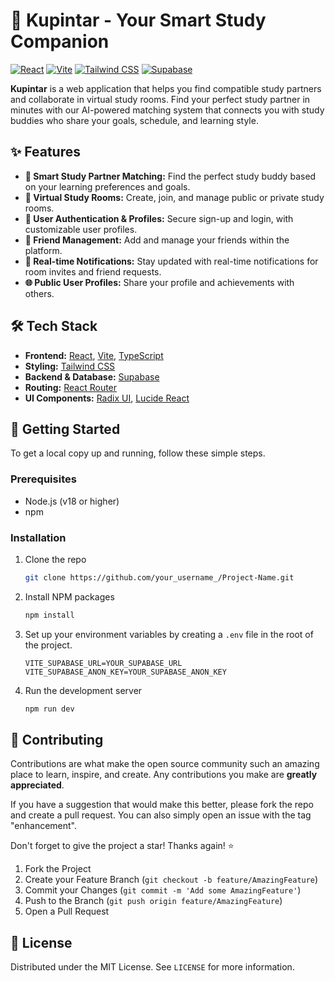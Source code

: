 # 🚀 Kupintar - Your Smart Study Companion

[![React](https://img.shields.io/badge/react-%2320232a.svg?style=for-the-badge&logo=react&logoColor=%2361DAFB)](https://reactjs.org/)
[![Vite](https://img.shields.io/badge/vite-%23646CFF.svg?style=for-the-badge&logo=vite&logoColor=white)](https://vitejs.dev/)
[![Tailwind CSS](https://img.shields.io/badge/tailwind_css-%2338B2AC.svg?style=for-the-badge&logo=tailwind-css&logoColor=white)](https://tailwindcss.com/)
[![Supabase](https://img.shields.io/badge/supabase-%233ECF8E.svg?style=for-the-badge&logo=supabase&logoColor=white)](https://supabase.io/)

**Kupintar** is a web application that helps you find compatible study partners and collaborate in virtual study rooms. Find your perfect study partner in minutes with our AI-powered matching system that connects you with study buddies who share your goals, schedule, and learning style.

## ✨ Features

- **👥 Smart Study Partner Matching:** Find the perfect study buddy based on your learning preferences and goals.
- **🚪 Virtual Study Rooms:** Create, join, and manage public or private study rooms.
- **👤 User Authentication & Profiles:** Secure sign-up and login, with customizable user profiles.
- **👫 Friend Management:** Add and manage your friends within the platform.
- **🔔 Real-time Notifications:** Stay updated with real-time notifications for room invites and friend requests.
- **🌐 Public User Profiles:** Share your profile and achievements with others.

## 🛠️ Tech Stack

- **Frontend:** [React](https://reactjs.org/), [Vite](https://vitejs.dev/), [TypeScript](https://www.typescriptlang.org/)
- **Styling:** [Tailwind CSS](https://tailwindcss.com/)
- **Backend & Database:** [Supabase](https://supabase.io/)
- **Routing:** [React Router](https://reactrouter.com/)
- **UI Components:** [Radix UI](https://www.radix-ui.com/), [Lucide React](https://lucide.dev/guide/packages/lucide-react)

## 🚀 Getting Started

To get a local copy up and running, follow these simple steps.

### Prerequisites

- Node.js (v18 or higher)
- npm

### Installation

1.  Clone the repo
    ```sh
    git clone https://github.com/your_username_/Project-Name.git
    ```
2.  Install NPM packages
    ```sh
    npm install
    ```
3.  Set up your environment variables by creating a `.env` file in the root of the project.
    ```
    VITE_SUPABASE_URL=YOUR_SUPABASE_URL
    VITE_SUPABASE_ANON_KEY=YOUR_SUPABASE_ANON_KEY
    ```
4.  Run the development server
    ```sh
    npm run dev
    ```

## 🤝 Contributing

Contributions are what make the open source community such an amazing place to learn, inspire, and create. Any contributions you make are **greatly appreciated**.

If you have a suggestion that would make this better, please fork the repo and create a pull request. You can also simply open an issue with the tag "enhancement".

Don't forget to give the project a star! Thanks again! ⭐

1.  Fork the Project
2.  Create your Feature Branch (`git checkout -b feature/AmazingFeature`)
3.  Commit your Changes (`git commit -m 'Add some AmazingFeature'`)
4.  Push to the Branch (`git push origin feature/AmazingFeature`)
5.  Open a Pull Request

## 📜 License

Distributed under the MIT License. See `LICENSE` for more information.
